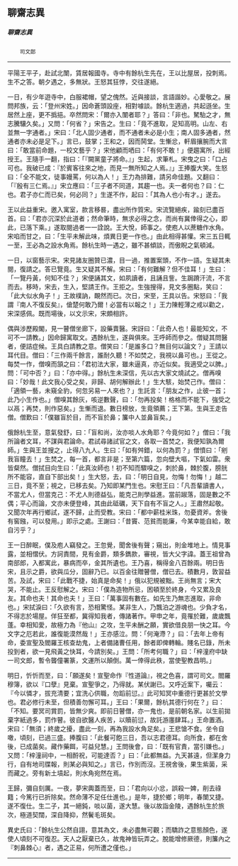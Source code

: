 

## 聊齋志異

##### 聊齋志異
　　`司文郎`

* * *

平陽王平子，赴試北闈，賃居報國寺。寺中有餘杭生先在，王以比屋居，投刺焉。生不之答。朝夕遇之，多無狀。王怒其狂悖，交往遂絕。

一日，有少年遊寺中，白服裙帽，望之傀然。近與接談，言語諧妙。心愛敬之。展問邦族，云：「登州宋姓。」因命蒼頭設座，相對噱談。餘杭生適過，共起遜坐。生居然上座，更不撝挹。卒然問宋：「爾亦入闈者耶？」答曰：「非也。駑駘之才，無志騰驤久矣。」又問：「何省？」宋告之。生曰：「竟不進取，足知高明。山左、右並無一字通者。」宋曰：「北人固少通者，而不通者未必是小生；南人固多通者，然通者亦未必是足下。」言已，鼓掌；王和之，因而鬨堂。生慚忿，軒眉攘腕而大言曰：「敢當前命題，一校文藝乎？」宋他顧而哂曰：「有何不敢！」便趨寓所，出經授王。王隨手一翻，指曰：「『闕黨童子將命。』」生起，求筆札。宋曳之曰：「口占可也。我破已成：『於賓客往來之地，而見一無所知之人焉。』」王捧腹大笑。生怒曰：「全不能文，徒事嫚罵，何以為人！」王力為排難，請另命佳題。又翻曰：「『殷有三仁焉。』」宋立應曰：「三子者不同道，其趨一也。夫一者何也？曰：仁也。君子亦仁而已矣，何必同？」生遂不作，起曰：「其為人也小有才。」遂去。

王以此益重宋。邀入寓室，款言移晷，盡出所作質宋。宋流覽絕疾，踰刻已盡百首。曰：「君亦沉深於此道者；然命筆時，無求必得之念，而尚有冀倖得之心，即此，已落下乘。」遂取閱過者一一詮說。王大悅，師事之。使庖人以蔗糖作水角。宋啗而甘之，曰：「生平未解此味，煩異日更一作也。」由此相得甚懽。宋三五日輒一至，王必為之設水角焉。餘杭生時一遇之，雖不甚傾談，而傲睨之氣頓減。

一日，以窗藝示宋。宋見諸友圈贊已濃，目一過，推置案頭，不作一語。生疑其未閱，復請之。答已覽竟。生又疑其不解。宋曰：「有何難解？但不佳耳！」生曰：「一覽丹黃，何知不佳？」宋便誦其文，如夙讀者，且誦且訾。生跼蹐汗流，不言而去。移時，宋去，生入，堅請王作。王拒之。生強搜得，見文多圈點，笑曰：「此大似水角子！」王故樸訥，靦然而已。次日，宋至，王具以告。宋怒曰：「我謂『南人不復反矣』，傖楚何敢乃爾！必當有以報之！」王力陳輕薄之戒以勸之，宋深感佩。既而場後，以文示宋，宋頗相許。

偶與涉歷殿閣，見一瞽僧坐廊下，設藥賣醫。宋訝曰：「此奇人也！最能知文，不可不一請教。」因命歸寓取文。遇餘杭生，遂與俱來。王呼師而參之。僧疑其問醫者，便詰症候。王具白請教之意。僧笑曰：「是誰多口？無目何以論文？」王請以耳代目。僧曰：「三作兩千餘言，誰耐久聽！不如焚之，我視以鼻可也。」王從之。每焚一作，僧嗅而頷之曰：「君初法大家，雖未逼真，亦近似矣。我適受之以脾。」問：「可中否？」曰：「亦中得。」餘杭生未深信，先以古大家文燒試之。僧再嗅曰：「妙哉！此文我心受之矣，非歸、胡何解辦此！」生大駭，始焚己作。僧曰：「適領一藝，未窺全豹，何忽另易一人來也？」生託言：「朋友之作，止彼一首；此乃小生作也。」僧嗅其餘灰，咳逆數聲，曰：「勿再投矣！格格而不能下，強受之以鬲；再焚，則作惡矣。」生慚而退。數日榜放，生竟領薦；王下第。生與王走告僧。僧歎曰：「僕雖盲於目，而不盲於鼻；簾中人並鼻盲矣。」

俄餘杭生至，意氣發舒，曰：「盲和尚，汝亦啖人水角耶？今竟何如？」僧曰：「我所論者文耳，不謀與君論命。君試尋諸試官之文，各取一首焚之，我便知孰為爾師。」生與王並搜之，止得八九人。生曰：「如有舛錯，以何為罰？」僧憤曰：「剜我盲瞳去！」生焚之，每一首，都言非是；至第六篇，忽向壁大嘔，下氣如雷。衆皆粲然。僧拭目向生曰：「此真汝師也！初不知而驟嗅之，刺於鼻，棘於腹，膀胱所不能容，直自下部出矣！」生大怒，去，曰：「明日自見，勿悔！勿悔！」越二三日，竟不至；視之，已移去矣。乃知即某門生也。宋慰王曰：「凡吾輩讀書人，不當尤人，但當克己：不尤人則德益弘，能克己則學益進。當前踧落，固是數之不偶；平心而論，文亦未便登峰，其由此砥礪，天下自有不盲之人。」王肅然起敬。又聞次年再行鄉試，遂不歸，止而受教。宋曰：「都中薪桂米珠，勿憂資斧。舍後有窖鏹，可以發用。」即示之處。王謝曰：「昔竇、范貧而能廉，今某幸能自給，敢自污乎？」

王一日醉眠，僕及庖人竊發之。王忽覺，聞舍後有聲；窺出，則金堆地上。情見事露，並相慴伏。方訶責間，見有金爵，類多鐫款，審視，皆大父字諱。蓋王祖曾為南部郎，入都寓此，暴病而卒，金其所遺也。王乃喜，稱得金八百餘兩。明日告宋，且示之爵，欲與瓜分，固辭乃已。以百金往贈瞽僧，僧已去。積數月，敦習益苦。及試，宋曰：「此戰不捷，始真是命矣！」俄以犯規被黜。王尚無言；宋大哭，不能止。王反慰解之。宋曰：「僕為造物所忌，困頓至於終身，今又累及良友。其命也夫！其命也夫！」王曰：「萬事固有數在。如先生乃無志進取，非命也。」宋拭淚曰：「久欲有言，恐相驚怪。某非生人，乃飄泊之游魂也。少負才名，不得志於場屋。佯狂至都，冀得知我者，傳諸著作。甲申之年，竟罹於難，歲歲飄蓬。幸相知愛，故極力為『他山』之攻，生平未酬之願，實欲借良朋一快之耳。今文字之厄若此，誰復能漠然哉！」王亦感泣。問：「何淹滯？」曰：「去年上帝有命，委宣聖及閻羅王核查劫鬼，上者備諸曹任用，餘者即俾轉輪。賤名已錄，所未投到者，欲一見飛黃之快耳，今請別矣。」王問：「所考何職？」曰：「梓潼府中缺一司文郎，暫令聾僮署篆，文運所以顛倒。萬一倖得此秩，當使聖教昌明。」

明日，忻忻而至，曰：「願遂矣！宣聖命作『性道論』，視之色喜，謂可司文。閻羅穆簿，欲以『口孽』見棄。宣聖爭之，乃得就。某伏謝已。又呼近案下，囑云：『今以憐才，拔充清要；宜洗心供職，勿蹈前愆。』此可知冥中重德行更甚於文學也。君必修行未至，但積善勿懈可耳。」王曰：「果爾，餘杭其德行何在？」曰：「不知。要冥司賞罰，皆無少爽。即前日瞽僧，亦一鬼也，是前朝名家。以生前拋棄字紙過多，罰作瞽。彼自欲醫人疾苦，以贖前愆，故託游廛肆耳。」王命置酒。宋曰：「無須；終歲之擾，盡此一刻，再為我設水角足矣。」王悲愴不食。坐令自噉，頃刻，已過三盛。捧腹曰：「此餐可飽三日，吾以志君德耳。向所食，都在舍後，已成菌矣。藏作藥餌，可益兒慧。」王問後會，曰：「既有官責，當引嫌也。」又問：「梓潼祠中，一相酹祝，可能達否？」曰：「此都無益。九天甚遠，但潔身力行，自有地司牒報，則某必與知之。」言已，作別而沒。王視舍後，果生紫菌，采而藏之。旁有新土墳起，則水角宛然在焉。

王歸，彌自刻厲。一夜，夢宋輿蓋而至，曰：「君向以小忿，誤殺一婢，削去祿籍；今篤行已折除矣。然命薄不足任仕進也。」是年，捷於鄉；明年，春闈又捷。遂不復仕。生二子，其一絕鈍，啖以菌，遂大慧。後以故詣金陵，遇餘杭生於旅次，極道契闊，深自降抑，然鬢毛斑矣。

異史氏曰：「餘杭生公然自詡，意其為文，未必盡無可觀；而驕詐之意態顏色，遂使人頃刻不可復忍。天人之厭棄已久，故鬼神皆玩弄之。脫能增修厥德，則簾內之『刺鼻棘心』者，遇之正易，何所遭之僅也。」

* * *

